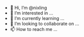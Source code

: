 - 👋 Hi, I’m @nixling
- 👀 I’m interested in ...
- 🌱 I’m currently learning ...
- 💞️ I’m looking to collaborate on ...
- 📫 How to reach me ...

<!---
nixling/nixling is a ✨ special ✨ repository because its `README.md` (this file) appears on your GitHub profile.
You can click the Preview link to take a look at your changes.
--->
